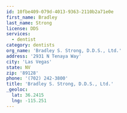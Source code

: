 ```yaml
---
id: 10fbe409-079d-4013-9363-2110b2a71e0e
first_name: Bradley
last_name: Strong
license: DDS
services:
  - dentist
category: dentists
org_name: 'Bradley S. Strong, D.D.S., Ltd.'
address: '2931 N Tenaya Way'
city: 'Las Vegas'
state: NV
zip: '89128'
phone: '(702) 242-3800'
title: 'Bradley S. Strong, D.D.S., Ltd.'
_geoloc:
  lat: 36.2415
  lng: -115.251
---
```

